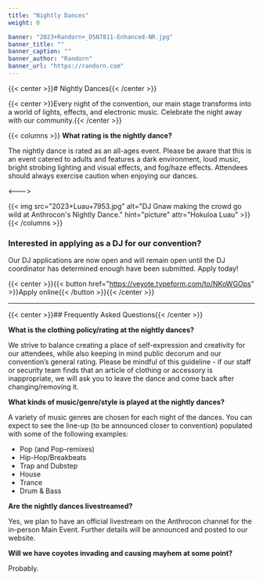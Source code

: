 ```yaml
---
title: "Nightly Dances"
weight: 0

banner: "2023+Randorn+_D5N7811-Enhanced-NR.jpg"
banner_title: ""
banner_caption: ""
banner_author: "Randorn"
banner_url: "https://randorn.com"
---
```


{{< center >}}# Nightly Dances{{< /center >}}

{{< center >}}Every night of the convention, our main stage transforms into a world of lights, effects, and electronic music. Celebrate the night away with our community.{{< /center >}}

{{< columns >}}
**What rating is the nightly dance?**

The nightly dance is rated as an all-ages event. Please be aware that this is an event catered to adults and features a dark environment, loud music, bright strobing lighting and visual effects, and fog/haze effects. Attendees should always exercise caution when enjoying our dances.

<--->

{{< img src="2023+Luau+7953.jpg" alt="DJ Gnaw making the crowd go wild at Anthrocon's Nightly Dance." hint="picture" attr="Hokuloa Luau" >}}
{{< /columns >}}

### **Interested in applying as a DJ for our convention?**

Our DJ applications are now open and will remain open until the DJ coordinator has determined enough have been submitted. Apply today!

{{< center >}}{{< button href="https://veyote.typeform.com/to/NKoWGOps" >}}Apply online{{< /button >}}{{< /center >}}

***

{{< center >}}## Frequently Asked Questions{{< /center >}}

**What is the clothing policy/rating at the nightly dances?**

We strive to balance creating a place of self-expression and creativity for our attendees, while also keeping in mind public decorum and our convention’s general rating. Please be mindful of this guideline - if our staff or security team finds that an article of clothing or accessory is inappropriate, we will ask you to leave the dance and come back after changing/removing it.

**What kinds of music/genre/style is played at the nightly dances?**

A variety of music genres are chosen for each night of the dances. You can expect to see the line-up (to be announced closer to convention) populated with some of the following examples:

- Pop (and Pop-remixes)
- Hip-Hop/Breakbeats
- Trap and Dubstep
- House
- Trance
- Drum &amp; Bass

**Are the nightly dances livestreamed?**

Yes, we plan to have an official livestream on the Anthrocon channel for the in-person Main Event. Further details will be announced and posted to our website.

**Will we have coyotes invading and causing mayhem at some point?**

Probably.
